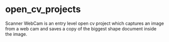 # open_cv_projects
Scanner WebCam is an entry level open cv project which captures an image from a web cam and saves a copy of the biggest shape document inside the image.
 
